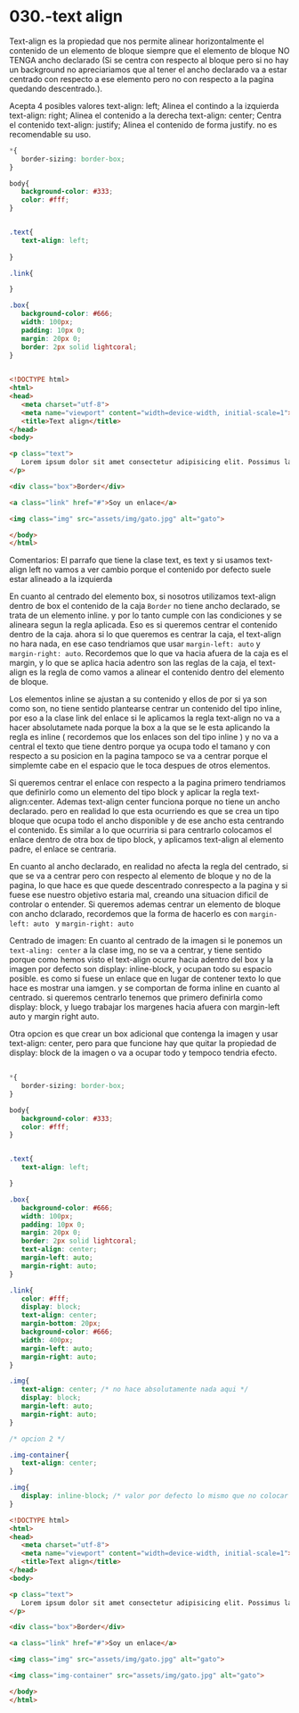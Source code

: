 030.-text align
===

Text-align es la propiedad que nos permite alinear horizontalmente el contenido de un elemento de bloque siempre que el elemento de bloque NO TENGA ancho declarado (Si se centra con respecto al bloque pero si no hay un background no apreciariamos que al tener el ancho declarado va a estar centrado con respecto a ese elemento pero no con respecto a la pagina quedando descentrado.).

Acepta 4 posibles valores
text-align: left;  Alinea el contindo a la izquierda
text-align: right;  Alinea el contenido a la derecha
text-align: center;  Centra el contenido
text-align: justify;  Alinea el contenido de forma justify. no es recomendable su uso.


```css
*{
   border-sizing: border-box;
}

body{
   background-color: #333;
   color: #fff;
}


.text{
   text-align: left;
   
}

.link{

}

.box{
   background-color: #666;
   width: 100px;
   padding: 10px 0;
   margin: 20px 0;
   border: 2px solid lightcoral;
}
 

```


```html
<!DOCTYPE html>
<html>
<head>
   <meta charset="utf-8">
   <meta name="viewport" content="width=device-width, initial-scale=1">
   <title>Text align</title>
</head>
<body>

<p class="text">
   Lorem ipsum dolor sit amet consectetur adipisicing elit. Possimus laborum dolorem ex nam voluptate, non? Nihil, quis fuga eaque alias neque possimus similique dicta minus quaerat iste atque, corrupti voluptatibus, Lorem ipsum dolor sit amet consectetur adipisicing elit. Iure tenetur, nisi dolor, corporis provident nulla temporibus eligendi dolore voluptates totam debitis laboriosam aliquid, consequatur. Architecto, id. Minus optio, culpa non?
</p>

<div class="box">Border</div>

<a class="link" href="#">Soy un enlace</a>

<img class="img" src="assets/img/gato.jpg" alt="gato">

</body>
</html>
```


Comentarios:
   El parrafo que tiene la clase text, es text y si usamos text-align left no vamos a ver cambio porque el contenido por defecto suele estar alineado a la izquierda

En cuanto al centrado del elemento box, si nosotros utilizamos text-align dentro de box el contenido de la caja `Border` no tiene ancho declarado, se trata de un elemento inline. y por lo tanto cumple con las condiciones y se alineara segun la regla aplicada. Eso es si queremos centrar el contenido dentro de la caja. ahora si lo que queremos es centrar la caja, el text-align no hara nada, en ese caso tendriamos que usar `margin-left: auto` y `margin-right: auto`. Recordemos que lo que va hacia afuera de la caja es el margin, y lo que se aplica hacia adentro son las reglas de la caja, el text-align es la regla de como vamos a alinear el contenido dentro del elemento de bloque. 

Los elementos inline se ajustan a su contenido y ellos de por si ya son como son, no tiene sentido plantearse centrar un contenido del tipo inline, por eso a la clase link del enlace si le aplicamos la regla text-align no va a hacer absolutamete nada porque la box a la que se le esta aplicando la regla es inline ( recordemos que los enlaces son del tipo inline ) y no va a central el texto que tiene dentro porque ya ocupa todo el tamano y con respecto a su posicion en la pagina tampoco se va a centrar porque el simplemte cabe en el espacio que le toca despues de otros elementos. 

Si queremos centrar el enlace con respecto a la pagina primero tendriamos que definirlo como un elemento del tipo block y aplicar la regla text-align:center. Ademas text-align center funciona porque no tiene un ancho declarado. pero en realidad lo que esta ocurriendo es que se crea un tipo bloque que ocupa todo el ancho disponible y de ese ancho esta centrando el contenido. Es similar a lo que ocurriria si para centrarlo colocamos el enlace dentro de otra box de tipo block, y aplicamos text-align al elemento padre, el enlace se centraria. 

En cuanto al ancho declarado, en realidad no afecta la regla del centrado, si que se va a centrar pero con respecto al elemento de bloque y no de la pagina, lo que hace es que quede descentrado conrespecto a la pagina y si fuese ese nuestro objetivo estaria mal, creando una situacion dificil de controlar o entender. Si queremos ademas centrar un elemento de bloque con ancho dclarado, recordemos que la forma de hacerlo es con `margin-left: auto `  y `margin-right: auto`


Centrado de imagen:
En cuanto al centrado de la imagen si le ponemos un `text-aling: center` a la clase img, no se va a centrar, y tiene sentido porque como hemos visto el text-align ocurre hacia adentro del box y la imagen por defecto son display: inline-block, y ocupan todo su espacio posible. es como si fuese un enlace que en lugar de contener texto lo que hace es mostrar una iamgen. y se comportan de forma inline en cuanto al centrado. si queremos centrarlo tenemos que primero definirla como display: block, y luego trabajar los margenes hacia afuera con margin-left auto y margin right auto.

Otra opcion es que crear un box adicional que contenga la imagen y usar text-align: center, pero para que funcione hay que quitar la propiedad de display: block de la imagen o va a ocupar todo y tempoco tendria efecto.

```css
      
*{
   border-sizing: border-box;
}

body{
   background-color: #333;
   color: #fff;
}


.text{
   text-align: left;

}

.box{
   background-color: #666;
   width: 100px;
   padding: 10px 0;
   margin: 20px 0;
   border: 2px solid lightcoral;
   text-align: center;
   margin-left: auto;
   margin-right: auto;
}

.link{
   color: #fff;
   display: block;
   text-align: center;
   margin-bottom: 20px;
   background-color: #666;
   width: 400px;
   margin-left: auto;
   margin-right: auto;
}

.img{
   text-align: center; /* no hace absolutamente nada aqui */
   display: block;
   margin-left: auto;
   margin-right: auto;  
}

/* opcion 2 */

.img-container{
   text-align: center;
}

.img{
   display: inline-block; /* valor por defecto lo mismo que no colocar nada */
}
```


```html
<!DOCTYPE html>
<html>
<head>
   <meta charset="utf-8">
   <meta name="viewport" content="width=device-width, initial-scale=1">
   <title>Text align</title>
</head>
<body>

<p class="text">
   Lorem ipsum dolor sit amet consectetur adipisicing elit. Possimus laborum dolorem ex nam voluptate, non? Nihil, quis fuga eaque alias neque possimus similique dicta minus quaerat iste atque, corrupti voluptatibus, Lorem ipsum dolor sit amet consectetur adipisicing elit. Iure tenetur, nisi dolor, corporis provident nulla temporibus eligendi dolore voluptates totam debitis laboriosam aliquid, consequatur. Architecto, id. Minus optio, culpa non?
</p>

<div class="box">Border</div>

<a class="link" href="#">Soy un enlace</a>

<img class="img" src="assets/img/gato.jpg" alt="gato">

<img class="img-container" src="assets/img/gato.jpg" alt="gato">

</body>
</html>
```